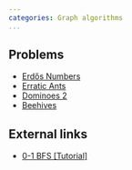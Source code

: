 ```yaml
---
categories: Graph algorithms
...
```


## Problems
- [Erdős Numbers](https://open.kattis.com/problems/erdosnumbers)
- [Erratic Ants](https://open.kattis.com/problems/erraticants)
- [Dominoes 2](https://open.kattis.com/problems/dominoes2)
- [Beehives](https://open.kattis.com/problems/beehives2)

## External links
- [0-1 BFS [Tutorial]](http://codeforces.com/blog/entry/22276)
